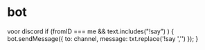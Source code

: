 # bot
voor discord
if (fromID === me && text.includes("!say") ) {
    bot.sendMessage({ to: channel, message: txt.replace('!say ','') });
}
